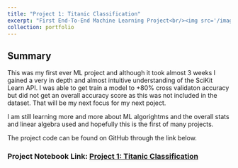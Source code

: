 ```yaml
---
title: "Project 1: Titanic Classification"
excerpt: "First End-To-End Machine Learning Project<br/><img src='/images/titanic_1.jpg' style='width:500px'>"
collection: portfolio
---
```

## Summary
This was my first ever ML project and although it took almost 3 weeks I gained a very in depth and almost intuitive understanding of the SciKit Learn API. I was able to get train a model to +80% cross validaton accuracy but did not get an overall accuracy score as this was not included in the dataset. That will be my next focus for my next poject. 

I am still learning more and more about ML algorightms and the overall stats and linear algebra used and hopefully this is the first of many projects.

The project code can be found on GitHub through the link below.
### Project Notebook Link: **<a href="https://github.com/randallgyebi/Data-Science-Projects/blob/master/Titanic_Classification.ipynb" target="_blank">Project 1: Titanic Classification</a>**
